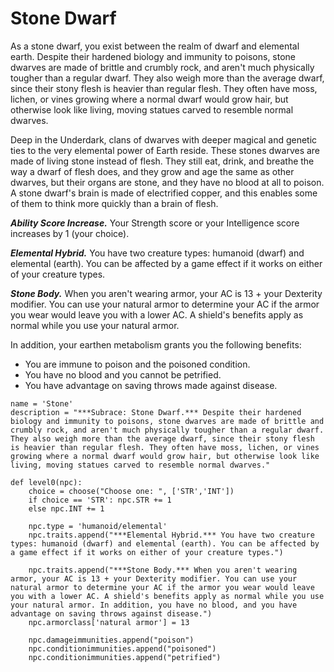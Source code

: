 # Stone Dwarf
As a stone dwarf, you exist between the realm of dwarf and elemental earth. Despite their hardened biology and immunity to poisons, stone dwarves are made of brittle and crumbly rock, and aren't much physically tougher than a regular dwarf. They also weigh more than the average dwarf, since their stony flesh is heavier than regular flesh. They often have moss, lichen, or vines growing where a normal dwarf would grow hair, but otherwise look like living, moving statues carved to resemble normal dwarves.

Deep in the Underdark, clans of dwarves with deeper magical and genetic ties to the very elemental power of Earth reside. These stones dwarves are made of living stone instead of flesh. They still eat, drink, and breathe the way a dwarf of flesh does, and they grow and age the same as other dwarves, but their organs are stone, and they have no blood at all to poison. A stone dwarf's brain is made of electrified copper, and this enables some of them to think more quickly than a brain of flesh. 

***Ability Score Increase.*** Your Strength score or your Intelligence score increases by 1 (your choice).

***Elemental Hybrid.*** You have two creature types: humanoid (dwarf) and elemental (earth). You can be affected by a game effect if it works on either of your creature types.

***Stone Body.*** When you aren't wearing armor, your AC is 13 + your Dexterity modifier. You can use your natural armor to determine your AC if the armor you wear would leave you with a lower AC. A shield's benefits apply as normal while you use your natural armor.

In addition, your earthen metabolism grants you the following benefits:

* You are immune to poison and the poisoned condition.
* You have no blood and you cannot be petrified.
* You have advantage on saving throws made against disease.

```
name = 'Stone'
description = "***Subrace: Stone Dwarf.*** Despite their hardened biology and immunity to poisons, stone dwarves are made of brittle and crumbly rock, and aren't much physically tougher than a regular dwarf. They also weigh more than the average dwarf, since their stony flesh is heavier than regular flesh. They often have moss, lichen, or vines growing where a normal dwarf would grow hair, but otherwise look like living, moving statues carved to resemble normal dwarves."

def level0(npc): 
    choice = choose("Choose one: ", ['STR','INT'])
    if choice == 'STR': npc.STR += 1
    else npc.INT += 1

    npc.type = 'humanoid/elemental'
    npc.traits.append("***Elemental Hybrid.*** You have two creature types: humanoid (dwarf) and elemental (earth). You can be affected by a game effect if it works on either of your creature types.")

    npc.traits.append("***Stone Body.*** When you aren't wearing armor, your AC is 13 + your Dexterity modifier. You can use your natural armor to determine your AC if the armor you wear would leave you with a lower AC. A shield's benefits apply as normal while you use your natural armor. In addition, you have no blood, and you have advantage on saving throws against disease.")
    npc.armorclass['natural armor'] = 13

    npc.damageimmunities.append("poison")
    npc.conditionimmunities.append("poisoned")
    npc.conditionimmunities.append("petrified")
```

